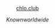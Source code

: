 <div style="width: 100%; text-align: center;">
  <a style="display: inline-block; margin: 0 auto;" href="https://chlo.club">chlo.club</a>
</div>

```math
Known worldwide
```

<!--Stolen from my friend @jakeisnt, thanks and sorry jake-->
